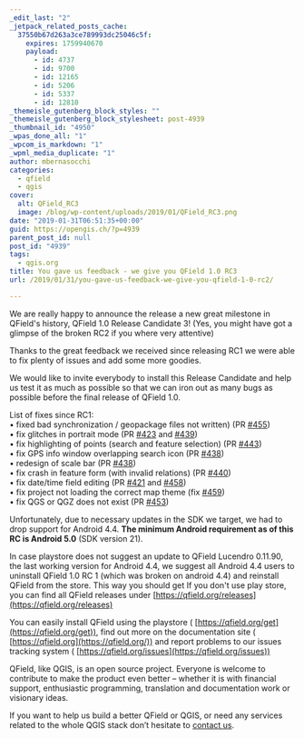 ```yaml
---
_edit_last: "2"
_jetpack_related_posts_cache:
  37550b67d263a3ce789993dc25046c5f:
    expires: 1759940670
    payload:
      - id: 4737
      - id: 9700
      - id: 12165
      - id: 5206
      - id: 5337
      - id: 12810
_themeisle_gutenberg_block_styles: ""
_themeisle_gutenberg_block_stylesheet: post-4939
_thumbnail_id: "4950"
_wpas_done_all: "1"
_wpcom_is_markdown: "1"
_wpml_media_duplicate: "1"
author: mbernasocchi
categories:
  - qfield
  - qgis
cover:
  alt: QField_RC3
  image: /blog/wp-content/uploads/2019/01/QField_RC3.png
date: "2019-01-31T06:51:35+00:00"
guid: https://opengis.ch/?p=4939
parent_post_id: null
post_id: "4939"
tags:
  - qgis.org
title: You gave us feedback - we give you QField 1.0 RC3
url: /2019/01/31/you-gave-us-feedback-we-give-you-qfield-1-0-rc2/

---
```

We are really happy to announce the release a new great milestone in QField's history, QField 1.0 Release Candidate 3! (Yes, you might have got a glimpse of the broken RC2 if you where very attentive)

Thanks to the great feedback we received since releasing RC1 we were able to fix plenty of issues and add some more goodies.

We would like to invite everybody to install this Release Candidate and help us test it as much as possible so that we can iron out as many bugs as possible before the final release of QField 1.0.

List of fixes since RC1:  
• fixed bad synchronization / geopackage files not written) (PR [#455](https://github.com/opengisch/QField/pull/455))  
• fix glitches in portrait mode (PR [#423](https://github.com/opengisch/QField/pull/423) and [#439](https://github.com/opengisch/QField/pull/439))  
• fix highlighting of points (search and feature selection) (PR [#443](https://github.com/opengisch/QField/pull/443))  
• fix GPS info window overlapping search icon (PR [#438](https://github.com/opengisch/QField/pull/438))  
• redesign of scale bar (PR [#438](https://github.com/opengisch/QField/pull/438))  
• fix crash in feature form (with invalid relations) (PR [#440](https://github.com/opengisch/QField/pull/440))  
• fix date/time field editing (PR [#421](https://github.com/opengisch/QField/pull/421) and [#458](https://github.com/opengisch/QField/pull/458))  
• fix project not loading the correct map theme (fix [#459](https://github.com/opengisch/QField/pull/459))  
• fix QGS or QGZ does not exist (PR [#453](https://github.com/opengisch/QField/pull/453))

Unfortunately, due to necessary updates in the SDK we target, we had to drop support for Android 4.4. **The minimum Android requirement as of this RC is Android 5.0** (SDK version 21).

In case playstore does not suggest an update to QField Lucendro 0.11.90, the last working version for Android 4.4, we suggest all Android 4.4 users to uninstall QField 1.0 RC 1 (which was broken on android 4.4) and reinstall QField from the store. This way you should get If you don't use play store, you can find all QField releases under [https://qfield.org/releases](https://qfield.org/releases)

You can easily install QField using the playstore ( [https://qfield.org/get](https://qfield.org/get)), find out more on the documentation site ( [https://qfield.org](https://qfield.org/)) and report problems to our issues tracking system ( [https://qfield.org/issues](https://qfield.org/issues))

QField, like QGIS, is an open source project. Everyone is welcome to contribute to make the product even better – whether it is with financial support, enthusiastic programming, translation and documentation work or visionary ideas.

If you want to help us build a better QField or QGIS, or need any services related to the whole QGIS stack don’t hesitate to [contact us](/contact).
